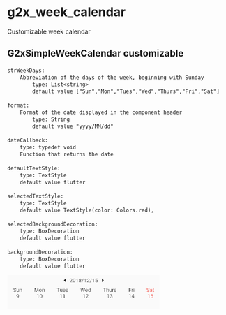 # g2x_week_calendar

Customizable week calendar

## G2xSimpleWeekCalendar customizable

    strWeekDays: 
        Abbreviation of the days of the week, beginning with Sunday
            type: List<string>
            default value ["Sun","Mon","Tues","Wed","Thurs","Fri","Sat"]
    
    format:
        Format of the date displayed in the component header
            type: String
            default value "yyyy/MM/dd"
    
    dateCallback: 
        type: typedef void
        Function that returns the date

    defaultTextStyle: 
        type: TextStyle
        default value flutter

    selectedTextStyle:
        type: TextStyle
        default value TextStyle(color: Colors.red),

    selectedBackgroundDecoration:
        type: BoxDecoration
        default value flutter
    
    backgroundDecoration: 
        type: BoxDecoration
        default value flutter

<img src="https://raw.githubusercontent.com/Eddie66six/G2xWeekCalendar/master/example/g2x_week_calendar_example.PNG"/>